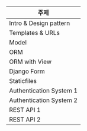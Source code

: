 | 주제                     |
| ----------------------- |
| Intro & Design pattern  |
| Templates & URLs        |
| Model                   |
| ORM                     |
| ORM with View           |
| Django Form             |
| Staticfiles             |
| Authentication System 1 |
| Authentication System 2 |
| REST API 1              |
| REST API 2              |